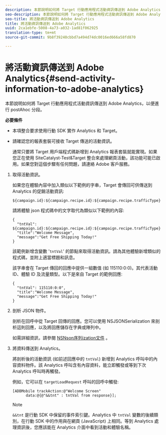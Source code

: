 ```yaml
---
description: 本節說明如何將 Target 行動應用程式活動資訊傳送到 Adobe Analytics，以便進行 postAhoc 分段。
seo-description: 本節說明如何將 Target 行動應用程式活動資訊傳送到 Adobe Analytics，以便進行 postAhoc 分段。
seo-title: 將活動資訊傳送到 Adobe Analytics
title: 將活動資訊傳送到 Adobe Analytics
uuid: 2ca1ebfe-5008-4a73-a032-1ad81f062925
translation-type: tm+mt
source-git-commit: 9b8f39240cbbd7a494d74dc0016ed666a58fd870

---
```



# 將活動資訊傳送到 Adobe Analytics{#send-activity-information-to-adobe-analytics}

本節說明如何將 Target 行動應用程式活動資訊傳送到 Adobe Analytics，以便進行 postAhoc 分段。

**必要條件**

* 本項整合要求使用行動 SDK 實作 Analytics 和 Target。
* 請確認您的報表套裝可接收 Target 傳送的活動資訊。

   通常只要將 Target 用戶端程式碼新增到 Analytics 報表套裝就能實現。如果您正在使用 SiteCatalyst-Test&amp;Target 整合來處理網頁活動，該功能可能已啟用。如果您對這個步驟有任何問題，請連絡 Adobe 客戶服務。

1. 取得活動資訊。

   如果您在體驗內容中加入類似以下範例的字串，Target 會傳回可供傳送到 Analytics 的促銷活動資訊:

   ```
   ${campaign.id}:${campaign.recipe.id}:${campaign.recipe.trafficType}
   ```

   請將體驗 json 程式碼中的文字取代為類似以下範例的內容:

   ```
   { 
     "tntVal": ${campaign.id}:${campaign.recipe.id}:${campaign.recipe.trafficType}", 
     "title":"Welcome Message", 
     "message":"Get Free Shipping Today!" 
   }
   ```

   該範例新增含變數 &#39;`tntVal`&#39; 的節點來取得活動資訊。請為其他體驗新增類似的程式碼，並附上適當標題和訊息。

   該字串會在 Target 傳回的回應中提供一組數值 (如 115110:0:0)。其代表活動 ID、體驗 ID 及流量類型。以下是來自 Target 的範例回應:

   ```
   { 
     "tntVal": 115110:0:0", 
     "title":"Welcome Message", 
     "message":"Get Free Shipping Today!" 
   }
   ```

1. 剖析 JSON 物件。

   剖析在回呼中從 Target 回傳的回應。您可以使用 NSJSONSerialization 來剖析這則回應，以及將回應儲存在字典或陣列中。

   如需詳細資訊，請參閱 [NSNson序列ization文件](https://developer.apple.com/library/ios/documentation/Foundation/Reference/NSJSONSerialization_Class/#//apple_ref/occ/clm/NSJSONSerialization/JSONObjectWithData:options:error) 。
1. 將資料傳送到 Analytics。

   將剖析後的活動資訊 (如前述回應中的 `tntVal`) 新增到 Analytics 呼叫中的內容資料物件。該 Analytics 呼叫含有內容資料，能立即觸發或等到下次 Analytics 呼叫時再觸發。

   例如，它可以在 `targetLoadRequest` 呼叫的回呼中觸發:

   ```
   [ADBMobile trackAction:@"Welcome Screen"  
         data:@{@"&&tnt" : tntVal from response}];
   ```

   >[!NOTE]
   >
   >`&&tnt` 是行動 SDK 中保留的事件索引鍵。Analytics 中 `tntVal` 變數的後續類別，在行動 SDK 中的作用與在網頁 (JavaScript) 上相同。等到 Analytics 處理資訊後，您應該能在 Analytics 介面中看到活動和體驗名稱。

